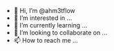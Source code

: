 - 👋 Hi, I’m @ahm3tflow
- 👀 I’m interested in ...
- 🌱 I’m currently learning ...
- 💞️ I’m looking to collaborate on ...
- 📫 How to reach me ...

<!---
ahm3tflow/ahm3tflow is a ✨ special ✨ repository because its `README.md` (this file) appears on your GitHub profile.
You can click the Preview link to take a look at your changes.
--->

